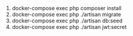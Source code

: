 ##

1. docker-compose exec php composer install
2. docker-compose exec php ./artisan migrate
3. docker-compose exec php ./artisan db:seed
3. docker-compose exec php ./artisan jwt:secret